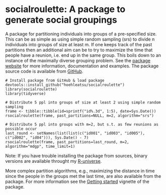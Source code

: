 # socialroulette: A package to generate social groupings

A package for partitioning individuals into groups of a pre-specified size. This can be as simple as using simple random sampling (srs) to divide n individuals into groups of size at least m. If one keeps track of the past partitions then an additional
aim can be to try to maximize the time that people have a reunion, i.e. end up in the same group. This boils
down to an instance of the maximally diverse grouping problem.
See the [package website](https://hoehleatsu.github.io/socialroulette/)  for more information, documentation and examples. The package source code is available from [GitHub](https://github.com/hoehleatsu/socialroulette/). 

```
# Install package from GitHub & load package
devtools::install_github("hoehleatsu/socialroulette")
library(socialroulette)
library(tidyverse)

# Distribute 5 ppl into groups of size at least 2 using simple random sampling
frame <- tibble::tibble(id=sprintf("id%.3d", 1:5), date=Sys.Date())
rsocialroulette(frame, past_partitions=NULL, m=2, algorithm="srs")

# Distribute 5 ppl into groups with m=2, but s.t. as few reunions as possible occur 
last_round <- setNames(list(list(c("id001", "id003", "id005"), c("id002", "id04"))), Sys.Date() - 7)
rsocialroulette(frame, past_partitions=last_round, m=2, algorithm="mdgp", time_limit=1)
```

Note: If you have trouble installing the package from sources, binary versions are available throught my [R-universe](https://hoehleatsu.r-universe.dev/ui#builds).

More complex partition algorithms, e.g., maximizing the distance in time since the people in the groups met the last time, are also available from the package. For more information see the [Getting started](https://hoehleatsu.github.io/socialroulette/articles/get-started.html) vignette of the package.



